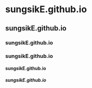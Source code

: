 # sungsikE.github.io
## sungsikE.github.io
### sungsikE.github.io
### sungsikE.github.io
#### sungsikE.github.io
##### sungsikE.github.io
